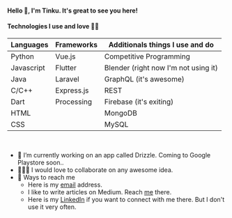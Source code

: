 <!-- Profile Hits](https://hitcounter.pythonanywhere.com/count/tag.svg?url=https%3A%2F%2Fgithub.com%2FTinku10%2Fhit-counter) -->
#### **Hello 👋, I'm Tinku. It's great to see you here!**

#### **Technologies I use and love 💚💙**


| Languages | Frameworks  | Additionals things I use and do      |
|-----------|-------------|--------------------------------------|
| Python    | Vue.js      | Competitive Programming              |
| Javascript| Flutter     | Blender (right now I'm not using it) | 
| Java      | Laravel     | GraphQL (it's awesome)               |
| C/C++     | Express.js  | REST                                 |
| Dart      | Processing  | Firebase (it's exiting)              |
| HTML      |             | MongoDB                              |
| CSS       |             | MySQL                                |  
<br>

- 🔭 I’m currently working on an app called Drizzle. Coming to Google Playstore soon..
- 👨‍👨‍👦 I would love to collaborate on any awesome idea.
- 📮 Ways to reach me
  - Here is my [email](mailto:tinku.kvs@gmail.com) address.
  - I like to write articles on Medium. Reach [me](https://medium.com/@tinku.kvs) there.
  - Here is my [LinkedIn](https://www.linkedin.com/in/tinkumonikalita/) if you want to connect with me there. But I don't use it very often.
  
